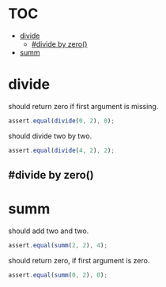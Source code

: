 # TOC
   - [divide](#divide)
     - [#divide by zero()](#divide-divide-by-zero)
   - [summ](#summ)
<a name=""></a>
 
<a name="divide"></a>
# divide
should return zero if first argument is missing.

```js
assert.equal(divide(0, 2), 0);
```

should divide two by two.

```js
assert.equal(divide(4, 2), 2);
```

<a name="divide-divide-by-zero"></a>
## #divide by zero()
<a name="summ"></a>
# summ
should add two and two.

```js
assert.equal(summ(2, 2), 4);
```

should return zero, if first argument is zero.

```js
assert.equal(summ(0, 2), 0);
```

